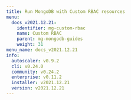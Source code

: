 ```yaml
---
title: Run MongoDB with Custom RBAC resources
menu:
  docs_v2021.12.21:
    identifier: mg-custom-rbac
    name: Custom RBAC
    parent: mg-mongodb-guides
    weight: 31
menu_name: docs_v2021.12.21
info:
  autoscaler: v0.9.2
  cli: v0.24.0
  community: v0.24.2
  enterprise: v0.11.2
  installer: v2021.12.21
  version: v2021.12.21
---
```


